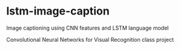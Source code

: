 # lstm-image-caption

Image captioning using CNN features and LSTM language model

Convolutional Neural Networks for Visual Recognition class project
